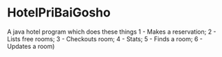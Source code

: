 # HotelPriBaiGosho
A java hotel program which does these things 1 - Makes a reservation; 2 - Lists free rooms; 3 - Checkouts room; 4 - Stats; 5 - Finds a room; 6 - Updates a room)
